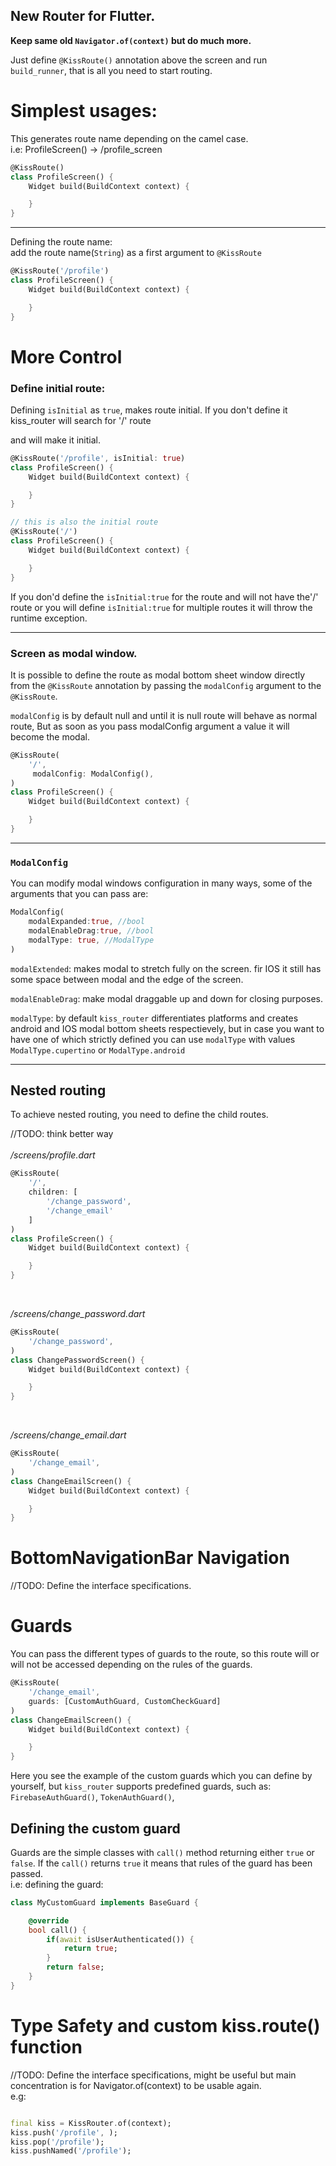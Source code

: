 ## New Router for Flutter.

**Keep same old `Navigator.of(context)` but do much more.**

Just define `@KissRoute()` annotation above the screen and run `build_runner`, that is all you need to start routing.


# Simplest usages:
This generates route name depending on the camel case. <br>
i.e: ProfileScreen() -> /profile_screen 
```dart
@KissRoute()
class ProfileScreen() {
    Widget build(BuildContext context) {

    }
}
```

 ---

Defining the route name:<br>
add the route name(`String`) as a first argument to `@KissRoute`
```dart
@KissRoute('/profile')
class ProfileScreen() {
    Widget build(BuildContext context) {

    }
}
```

# More Control
### **Define initial route:** <br>
Defining `isInitial` as `true`, makes route initial.
If you don't define it kiss_router will search for '/' route

and will make it initial.
```dart
@KissRoute('/profile', isInitial: true)
class ProfileScreen() {
    Widget build(BuildContext context) {

    }
}
```

```dart
// this is also the initial route
@KissRoute('/')
class ProfileScreen() {
    Widget build(BuildContext context) {

    }
}
```

If you don'd define the `isInitial:true` for the route and will not have the'/' route or you will define `isInitial:true` for multiple routes it will throw the runtime exception.


---
### **Screen as modal window.**
It is possible to define the route as modal bottom sheet window directly from the `@KissRoute` annotation by passing the `modalConfig` argument to the `@KissRoute`. 

`modalConfig` is by default null and until it is null route will behave as 
normal route, But as soon as you pass modalConfig argument a value it will become the modal.
```dart
@KissRoute(
    '/',
     modalConfig: ModalConfig(),
)
class ProfileScreen() {
    Widget build(BuildContext context) {

    }
}
```
---
### **`ModalConfig`**
You can modify modal windows configuration in many ways, some of the arguments that you can pass are:
```dart
ModalConfig(
    modalExpanded:true, //bool
    modalEnableDrag:true, //bool
    modalType: true, //ModalType
)
```

`modalExtended`: makes modal to stretch fully on the screen. fir IOS it still has some space between modal and the edge of the screen.

`modalEnableDrag`: make modal draggable up and down for closing purposes.

`modalType`: by default `kiss_router` differentiates platforms and creates android and IOS modal bottom sheets respectievely, but in case you want to have one of which strictly defined you can use `modalType` with values `ModalType.cupertino` or `ModalType.android`


---
## Nested routing
To achieve nested routing, you need to define the child routes.

//TODO: think better way <br><br>
*/screens/profile.dart*
```dart
@KissRoute(
    '/',
    children: [
        '/change_password',
        '/change_email'
    ]
)
class ProfileScreen() {
    Widget build(BuildContext context) {

    }
}
```
<br>

*/screens/change_password.dart*
```dart
@KissRoute(
    '/change_password',
)
class ChangePasswordScreen() {
    Widget build(BuildContext context) {

    }
}
```
<br>

*/screens/change_email.dart*
```dart
@KissRoute(
    '/change_email',
)
class ChangeEmailScreen() {
    Widget build(BuildContext context) {

    }
}
```

# BottomNavigationBar Navigation
//TODO: Define the interface specifications.


# Guards
You can pass the different types of guards to the route, so this route will or will not be accessed depending on the rules of the guards.
```dart
@KissRoute(
    '/change_email',
    guards: [CustomAuthGuard, CustomCheckGuard]
)
class ChangeEmailScreen() {
    Widget build(BuildContext context) {

    }
}
```
Here you see the example of the custom guards which you can define by yourself, but `kiss_router` supports predefined guards, such as: `FirebaseAuthGuard()`, `TokenAuthGuard()`, 

## Defining the custom guard
Guards are the simple classes with `call()` method returning either `true` or `false`. If the `call()` returns `true` it means that rules of the guard has been passed. <br>
i.e: defining the guard:
```dart
class MyCustomGuard implements BaseGuard {

    @override
    bool call() {
        if(await isUserAuthenticated()) {
            return true;
        }
        return false;
    }
}
```

# Type Safety and custom kiss.route() function
//TODO: Define the interface specifications, might be useful but main concentration is for Navigator.of(context) to be usable again.<br>
e.g: 
```dart

final kiss = KissRouter.of(context);
kiss.push('/profile', );
kiss.pop('/profile');
kiss.pushNamed('/profile');
```